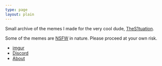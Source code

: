 ```yaml
---
type: page
layout: plain
---
```


Small archive of the memes I made for the very cool dude, [TheS1tuation](https://www.twitch.tv/thes1tuation/).

<div class="alert alert-info">
    Some of the memes are <a href="https://www.merriam-webster.com/dictionary/NSFW" class="alert-link">NSFW</a> in nature.
    Please proceed at your own risk.
</div>

- [imgur](./imgur/)
- [Discord](./discord/)
- [About](./about/)

